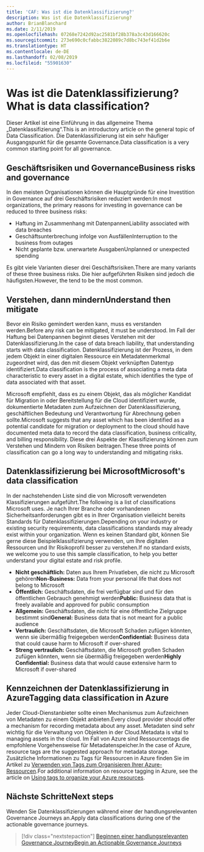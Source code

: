 ```yaml
---
title: 'CAF: Was ist die Datenklassifizierung?'
description: Was ist die Datenklassifizierung?
author: BrianBlanchard
ms.date: 2/11/2019
ms.openlocfilehash: 07268e7242d92ac2581bf28b378a3c43d166620c
ms.sourcegitcommit: 273e690c0cfabbc3822089c7d8bc743ef41d2b6e
ms.translationtype: HT
ms.contentlocale: de-DE
ms.lasthandoff: 02/08/2019
ms.locfileid: "55901630"
---
```

<!-- markdownlint-disable MD026 -->

# <a name="what-is-data-classification"></a><span data-ttu-id="d400b-103">Was ist die Datenklassifizierung?</span><span class="sxs-lookup"><span data-stu-id="d400b-103">What is data classification?</span></span>

<span data-ttu-id="d400b-104">Dieser Artikel ist eine Einführung in das allgemeine Thema „Datenklassifizierung“.</span><span class="sxs-lookup"><span data-stu-id="d400b-104">This is an introductory article on the general topic of Data Classification.</span></span> <span data-ttu-id="d400b-105">Die Datenklassifizierung ist ein sehr häufiger Ausgangspunkt für die gesamte Governance.</span><span class="sxs-lookup"><span data-stu-id="d400b-105">Data classification is a very common starting point for all governance.</span></span>

## <a name="business-risks-and-governance"></a><span data-ttu-id="d400b-106">Geschäftsrisiken und Governance</span><span class="sxs-lookup"><span data-stu-id="d400b-106">Business risks and governance</span></span>

<span data-ttu-id="d400b-107">In den meisten Organisationen können die Hauptgründe für eine Investition in Governance auf drei Geschäftsrisiken reduziert werden:</span><span class="sxs-lookup"><span data-stu-id="d400b-107">In most organizations, the primary reasons for investing in governance can be reduced to three business risks:</span></span>

* <span data-ttu-id="d400b-108">Haftung im Zusammenhang mit Datenpannen</span><span class="sxs-lookup"><span data-stu-id="d400b-108">Liability associated with data breaches</span></span>
* <span data-ttu-id="d400b-109">Geschäftsunterbrechung infolge von Ausfällen</span><span class="sxs-lookup"><span data-stu-id="d400b-109">Interruption to the business from outages</span></span>
* <span data-ttu-id="d400b-110">Nicht geplante bzw. unerwartete Ausgaben</span><span class="sxs-lookup"><span data-stu-id="d400b-110">Unplanned or unexpected spending</span></span>

<span data-ttu-id="d400b-111">Es gibt viele Varianten dieser drei Geschäftsrisiken.</span><span class="sxs-lookup"><span data-stu-id="d400b-111">There are many variants of these three business risks.</span></span> <span data-ttu-id="d400b-112">Die hier aufgeführten Risiken sind jedoch die häufigsten.</span><span class="sxs-lookup"><span data-stu-id="d400b-112">However, the tend to be the most common.</span></span>

## <a name="understand-then-mitigate"></a><span data-ttu-id="d400b-113">Verstehen, dann mindern</span><span class="sxs-lookup"><span data-stu-id="d400b-113">Understand then mitigate</span></span>

<span data-ttu-id="d400b-114">Bevor ein Risiko gemindert werden kann, muss es verstanden werden.</span><span class="sxs-lookup"><span data-stu-id="d400b-114">Before any risk can be mitigated, it must be understood.</span></span> <span data-ttu-id="d400b-115">Im Fall der Haftung bei Datenpannen beginnt dieses Verstehen mit der Datenklassifizierung.</span><span class="sxs-lookup"><span data-stu-id="d400b-115">In the case of data breach liability, that understanding starts with data classification.</span></span> <span data-ttu-id="d400b-116">Datenklassifizierung ist der Prozess, in dem jedem Objekt in einer digitalen Ressource ein Metadatenmerkmal zugeordnet wird, das den mit diesem Objekt verknüpften Datentyp identifiziert.</span><span class="sxs-lookup"><span data-stu-id="d400b-116">Data classification is the process of associating a meta data characteristic to every asset in a digital estate, which identifies the type of data associated with that asset.</span></span>

<span data-ttu-id="d400b-117">Microsoft empfiehlt, dass es zu einem Objekt, das als möglicher Kandidat für Migration in oder Bereitstellung für die Cloud identifiziert wurde, dokumentierte Metadaten zum Aufzeichnen der Datenklassifizierung, geschäftlichen Bedeutung und Verantwortung für Abrechnung geben sollte.</span><span class="sxs-lookup"><span data-stu-id="d400b-117">Microsoft suggests that any asset which has been identified as a potential candidate for migration or deployment to the cloud should have documented meta data to record the data classification, business criticality, and billing responsibility.</span></span> <span data-ttu-id="d400b-118">Diese drei Aspekte der Klassifizierung können zum Verstehen und Mindern von Risiken beitragen.</span><span class="sxs-lookup"><span data-stu-id="d400b-118">These three points of classification can go a long way to understanding and mitigating risks.</span></span>

## <a name="microsofts-data-classification"></a><span data-ttu-id="d400b-119">Datenklassifizierung bei Microsoft</span><span class="sxs-lookup"><span data-stu-id="d400b-119">Microsoft's data classification</span></span>

<span data-ttu-id="d400b-120">In der nachstehenden Liste sind die von Microsoft verwendeten Klassifizierungen aufgeführt.</span><span class="sxs-lookup"><span data-stu-id="d400b-120">The following is a list of classifications Microsoft uses.</span></span> <span data-ttu-id="d400b-121">Je nach Ihrer Branche oder vorhandenen Sicherheitsanforderungen gibt es in Ihrer Organisation vielleicht bereits Standards für Datenklassifizierungen.</span><span class="sxs-lookup"><span data-stu-id="d400b-121">Depending on your industry or existing security requirements, data classifications standards may already exist within your organization.</span></span> <span data-ttu-id="d400b-122">Wenn es keinen Standard gibt, können Sie gerne diese Beispielklassifizierung verwenden, um Ihre digitalen Ressourcen und Ihr Risikoprofil besser zu verstehen.</span><span class="sxs-lookup"><span data-stu-id="d400b-122">If no standard exists, we welcome you to use this sample classification, to help you better understand your digital estate and risk profile.</span></span>  

* <span data-ttu-id="d400b-123">**Nicht geschäftlich:** Daten aus Ihrem Privatleben, die nicht zu Microsoft gehören</span><span class="sxs-lookup"><span data-stu-id="d400b-123">**Non-Business:** Data from your personal life that does not belong to Microsoft</span></span>
* <span data-ttu-id="d400b-124">**Öffentlich:** Geschäftsdaten, die frei verfügbar sind und für den öffentlichen Gebrauch genehmigt werden</span><span class="sxs-lookup"><span data-stu-id="d400b-124">**Public:** Business data that is freely available and approved for public consumption</span></span>
* <span data-ttu-id="d400b-125">**Allgemein:** Geschäftsdaten, die nicht für eine öffentliche Zielgruppe bestimmt sind</span><span class="sxs-lookup"><span data-stu-id="d400b-125">**General:** Business data that is not meant for a public audience</span></span>
* <span data-ttu-id="d400b-126">**Vertraulich:** Geschäftsdaten, die Microsoft Schaden zufügen könnten, wenn sie übermäßig freigegeben werden</span><span class="sxs-lookup"><span data-stu-id="d400b-126">**Confidential:** Business data that could cause harm to Microsoft if over-shared</span></span>
* <span data-ttu-id="d400b-127">**Streng vertraulich:** Geschäftsdaten, die Microsoft großen Schaden zufügen könnten, wenn sie übermäßig freigegeben werden</span><span class="sxs-lookup"><span data-stu-id="d400b-127">**Highly Confidential:** Business data that would cause extensive harm to Microsoft if over-shared</span></span>

## <a name="tagging-data-classification-in-azure"></a><span data-ttu-id="d400b-128">Kennzeichnen der Datenklassifizierung in Azure</span><span class="sxs-lookup"><span data-stu-id="d400b-128">Tagging data classification in Azure</span></span>

<span data-ttu-id="d400b-129">Jeder Cloud-Dienstanbieter sollte einen Mechanismus zum Aufzeichnen von Metadaten zu einem Objekt anbieten.</span><span class="sxs-lookup"><span data-stu-id="d400b-129">Every cloud provider should offer a mechanism for recording metadata about any asset.</span></span> <span data-ttu-id="d400b-130">Metadaten sind sehr wichtig für die Verwaltung von Objekten in der Cloud.</span><span class="sxs-lookup"><span data-stu-id="d400b-130">Metadata is vital to managing assets in the cloud.</span></span> <span data-ttu-id="d400b-131">Im Fall von Azure sind Ressourcentags die empfohlene Vorgehensweise für Metadatenspeicher.</span><span class="sxs-lookup"><span data-stu-id="d400b-131">In the case of Azure, resource tags are the suggested approach for metadata storage.</span></span> <span data-ttu-id="d400b-132">Zusätzliche Informationen zu Tags für Ressourcen in Azure finden Sie im Artikel zu [Verwenden von Tags zum Organisieren Ihrer Azure-Ressourcen](/azure/azure-resource-manager/resource-group-using-tags).</span><span class="sxs-lookup"><span data-stu-id="d400b-132">For additional information on resource tagging in Azure, see the article on [Using tags to organize your Azure resources](/azure/azure-resource-manager/resource-group-using-tags).</span></span>

## <a name="next-steps"></a><span data-ttu-id="d400b-133">Nächste Schritte</span><span class="sxs-lookup"><span data-stu-id="d400b-133">Next steps</span></span>

<span data-ttu-id="d400b-134">Wenden Sie Datenklassifizierungen während einer der handlungsrelevanten Governance Journeys an.</span><span class="sxs-lookup"><span data-stu-id="d400b-134">Apply data classifications during one of the actionable governance journeys.</span></span>

> [!div class="nextstepaction"]
> [<span data-ttu-id="d400b-135">Beginnen einer handlungsrelevanten Governance Journey</span><span class="sxs-lookup"><span data-stu-id="d400b-135">Begin an Actionable Governance Journeys</span></span>](../journeys/overview.md)

